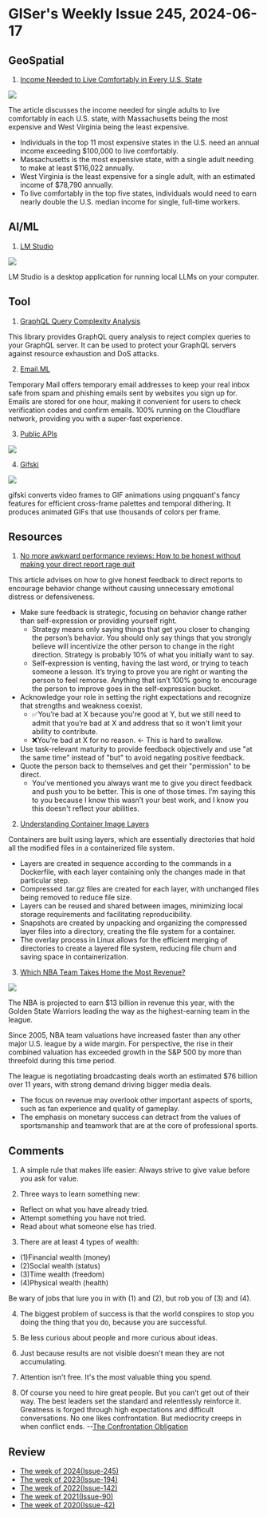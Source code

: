 # GISer's Weekly Issue 245, 2024-06-17

## GeoSpatial

1. [Income Needed to Live Comfortably in Every U.S. State](https://www.visualcapitalist.com/mapped-the-income-needed-to-live-comfortably-in-every-u-s-state/)

![](https://www.visualcapitalist.com/wp-content/uploads/2024/06/Individual-Income-Needed-per-State_Site.jpg)

The article discusses the income needed for single adults to live comfortably in each U.S. state, with Massachusetts being the most expensive and West Virginia being the least expensive.

- Individuals in the top 11 most expensive states in the U.S. need an annual income exceeding $100,000 to live comfortably.
- Massachusetts is the most expensive state, with a single adult needing to make at least $116,022 annually.
- West Virginia is the least expensive for a single adult, with an estimated income of $78,790 annually.
- To live comfortably in the top five states, individuals would need to earn nearly double the U.S. median income for single, full-time workers.

## AI/ML

1. [LM Studio](https://lmstudio.ai/)

![](https://lmstudio.ai/static/media/demo2.9df5a0e5a9f1d72715e0.gif)

LM Studio is a desktop application for running local LLMs on your computer.

## Tool

1. [GraphQL Query Complexity Analysis](https://github.com/slicknode/graphql-query-complexity)

This library provides GraphQL query analysis to reject complex queries to your GraphQL server. It can be used to protect your GraphQL servers against resource exhaustion and DoS attacks.

2. [Email.ML](https://email.ml/)

Temporary Mail offers temporary email addresses to keep your real inbox safe from spam and phishing emails sent by websites you sign up for. Emails are stored for one hour, making it convenient for users to check verification codes and confirm emails. 100% running on the Cloudflare network, providing you with a super-fast experience.

3. [Public APIs](https://publicapis.io/)

![](https://gw.alipayobjects.com/zos/k/1s/SCR-20240601-pebx.png?x-oss-process=image/resize,w_3600/format,webp)

4. [Gifski](https://github.com/ImageOptim/gifski)

![](https://gw.alipayobjects.com/zos/k/el/SCR-20240601-pbew.png?x-oss-process=image/resize,w_3600/format,webp)

gifski converts video frames to GIF animations using pngquant's fancy features for efficient cross-frame palettes and temporal dithering. It produces animated GIFs that use thousands of colors per frame.

## Resources

1. [No more awkward performance reviews: How to be honest without making your direct report rage quit](https://newsletter.weskao.com/p/no-more-awkward-performance-reviews)

This article advises on how to give honest feedback to direct reports to encourage behavior change without causing unnecessary emotional distress or defensiveness.

- Make sure feedback is strategic, focusing on behavior change rather than self-expression or providing yourself right.
  - Strategy means only saying things that get you closer to changing the person’s behavior. You should only say things that you strongly believe will incentivize the other person to change in the right direction. Strategy is probably 10% of what you initially want to say.
  - Self-expression is venting, having the last word, or trying to teach someone a lesson. It’s trying to prove you are right or wanting the person to feel remorse. Anything that isn’t 100% going to encourage the person to improve goes in the self-expression bucket.
- Acknowledge your role in setting the right expectations and recognize that strengths and weakness coexist.
  - ✅You’re bad at X because you're good at Y, but we still need to admit that you’re bad at X and address that so it won't limit your ability to contribute.
  - ❌You’re bad at X for no reason. ← This is hard to swallow.
- Use task-relevant maturity to provide feedback objectively and use "at the same time" instead of "but" to avoid negating positive feedback.
- Quote the person back to themselves and get their "permission" to be direct.
  - You’ve mentioned you always want me to give you direct feedback and push you to be better. This is one of those times. I’m saying this to you because I know this wasn’t your best work, and I know you this doesn't reflect your abilities.

2. [Understanding Container Image Layers](https://www.kenmuse.com/blog/understanding-container-image-layers/)

Containers are built using layers, which are essentially directories that hold all the modified files in a containerized file system.

- Layers are created in sequence according to the commands in a Dockerfile, with each layer containing only the changes made in that particular step.
- Compressed .tar.gz files are created for each layer, with unchanged files being removed to reduce file size.
- Layers can be reused and shared between images, minimizing local storage requirements and facilitating reproducibility.
- Snapshots are created by unpacking and organizing the compressed layer files into a directory, creating the file system for a container.
- The overlay process in Linux allows for the efficient merging of directories to create a layered file system, reducing file churn and saving space in containerization.

3. [Which NBA Team Takes Home the Most Revenue?](https://www.visualcapitalist.com/how-much-do-nba-teams-make-in-revenue/)

![](https://www.visualcapitalist.com/wp-content/uploads/2024/06/Sports_NBA-Revenue-02_web.jpeg)

The NBA is projected to earn $13 billion in revenue this year, with the Golden State Warriors leading the way as the highest-earning team in the league.

Since 2005, NBA team valuations have increased faster than any other major U.S. league by a wide margin. For perspective, the rise in their combined valuation has exceeded growth in the S&P 500 by more than threefold during this time period.

The league is negotiating broadcasting deals worth an estimated $76 billion over 11 years, with strong demand driving bigger media deals.

- The focus on revenue may overlook other important aspects of sports, such as fan experience and quality of gameplay.
- The emphasis on monetary success can detract from the values of sportsmanship and teamwork that are at the core of professional sports.

## Comments

1. A simple rule that makes life easier: Always strive to give value before you ask for value.

2. Three ways to learn something new:

- Reflect on what you have already tried.
- Attempt something you have not tried.
- Read about what someone else has tried.

3. There are at least 4 types of wealth:

- (1)Financial wealth (money)
- (2)Social wealth (status)
- (3)Time wealth (freedom)
- (4)Physical wealth (health)

Be wary of jobs that lure you in with (1) and (2), but rob you of (3) and (4).

4. The biggest problem of success is that the world conspires to stop you doing the thing that you do, because you are successful.

5. Be less curious about people and more curious about ideas.

6. Just because results are not visible doesn't mean they are not accumulating.

7. Attention isn't free. It's the most valuable thing you spend.

8. Of course you need to hire great people. But you can’t get out of their way. The best leaders set the standard and relentlessly reinforce it. Greatness is forged through high expectations and difficult conversations. No one likes confrontation. But mediocrity creeps in when conflict ends. --[The Confrontation Obligation](https://www.rkg.blog/confrontation.php)

## Review

- [The week of 2024(Issue-245)](../2024/issue-245.md)
- [The week of 2023(Issue-194)](../2023/issue-194.md)
- [The week of 2022(Issue-142)](../2022/issue-142.md)
- [The week of 2021(Issue-90)](../2021/issue-90.md)
- [The week of 2020(Issue-42)](../2020/issue-42.md)
